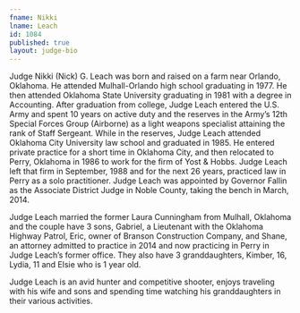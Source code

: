 ```yaml
---
fname: Nikki
lname: Leach
id: 1084
published: true
layout: judge-bio
---
```

Judge Nikki (Nick) G. Leach was born and raised on a farm near Orlando, Oklahoma. He attended Mulhall-Orlando high school graduating in 1977. He then attended Oklahoma State University graduating in 1981 with a degree in Accounting. After graduation from college, Judge Leach entered the U.S. Army and spent 10 years on active duty and the reserves in the Army’s 12th Special Forces Group (Airborne) as a light weapons specialist attaining the rank of Staff Sergeant. While in the reserves, Judge Leach attended Oklahoma City University law school and graduated in 1985. He entered private practice for a short time in Oklahoma City, and then relocated to Perry, Oklahoma in 1986 to work for the firm of Yost & Hobbs. Judge Leach left that firm in September, 1988 and for the next 26 years, practiced law in Perry as a solo practitioner. Judge Leach was appointed by Governor Fallin as the Associate District Judge in Noble County, taking the bench in March, 2014. 

Judge Leach married the former Laura Cunningham from Mulhall, Oklahoma and the couple have 3 sons, Gabriel, a Lieutenant with the Oklahoma Highway Patrol, Eric, owner of Branson Construction Company, and Shane, an attorney admitted to practice in 2014 and now practicing in Perry in Judge Leach’s former office. They also have 3 granddaughters, Kimber, 16, Lydia, 11 and Elsie who is 1 year old.

Judge Leach is an avid hunter and competitive shooter, enjoys traveling with his wife and sons and spending time watching his granddaughters in their various activities.
